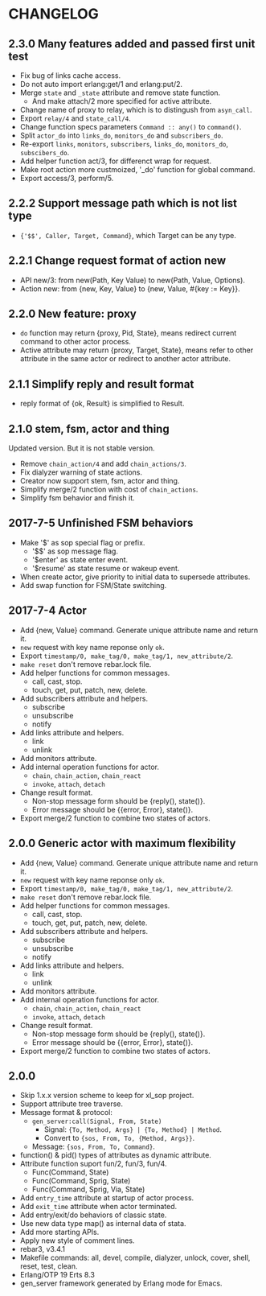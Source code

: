 CHANGELOG
=========

2.3.0 Many features added and passed first unit test
----------------------------------------------------

- Fix bug of links cache access.
- Do not auto import erlang:get/1 and erlang:put/2.
- Merge `state` and `_state` attribute and remove state function.
  - And make attach/2 more specified for active attribute.
- Change name of proxy to relay, which is to distingush from `asyn_call`.
- Export `relay/4` and `state_call/4`.
- Change function specs parameters `Command :: any()` to `command()`.
- Split `actor_do` into `links_do`, `monitors_do` and `subscribers_do`.
- Re-export `links`, `monitors`, `subscribers`, `links_do`, `monitors_do`,
  `subscibers_do`.
- Add helper function act/3, for differenct wrap for request.
- Make root action more custmoized, '_do' function for global command.
- Export access/3, perform/5.

2.2.2 Support message path which is not list type
------------------------------------------------

- `{'$$', Caller, Target, Command}`, which Target can be any type.

2.2.1 Change request format of action new
-----------------------------------------

- API new/3: from new(Path, Key Value) to new(Path, Value, Options).
- Action new: from {new, Key, Value} to {new, Value, #{key := Key}}.

2.2.0 New feature: proxy
------------------------

- `do` function may return {proxy, Pid, State}, means redirect current command
  to other actor process.
- Active attribute may return {proxy, Target, State}, means refer to other
  attribute in the same actor or redirect to another actor attribute.

2.1.1 Simplify reply and result format
--------------------------------------

- reply format of {ok, Result} is simplified to Result.

2.1.0 stem, fsm, actor and thing
--------------------------------

Updated version. But it is not stable version.

- Remove `chain_action/4` and add `chain_actions/3`.
- Fix dialyzer warning of state actions.
- Creator now support stem, fsm, actor and thing.
- Simplify merge/2 function with cost of `chain_actions`.
- Simplify fsm behavior and finish it.

2017-7-5 Unfinished FSM behaviors
---------------------------------

- Make '$' as sop special flag or prefix.
  - '$$' as sop message flag.
  - '$enter' as state enter event.
  - '$resume' as state resume or wakeup event.
- When create actor, give priority to initial data to supersede attributes.
- Add swap function for FSM/State switching.


2017-7-4 Actor
--------------

- Add {new, Value} command. Generate unique attribute name and return it.
- `new` request with key name reponse only `ok`.
- Export `timestamp/0, make_tag/0, make_tag/1, new_attribute/2`.
- `make reset` don't remove rebar.lock file.
- Add helper functions for common messages.
  - call, cast, stop.
  - touch, get, put, patch, new, delete.
- Add subscribers attribute and helpers.
  - subscribe
  - unsubscribe
  - notify
- Add links attribute and helpers.
  - link
  - unlink
- Add monitors attribute.
- Add internal operation functions for actor.
  - `chain`, `chain_action`, `chain_react`
  - `invoke`, `attach`, `detach`
- Change result format.
  - Non-stop message form should be {reply(), state()}.
  - Error message should be {{error, Error}, state()}.
- Export merge/2 function to combine two states of actors.


2.0.0 Generic actor with maximum flexibility
--------------------------------------------

- Add {new, Value} command. Generate unique attribute name and return it.
- `new` request with key name reponse only `ok`.
- Export `timestamp/0, make_tag/0, make_tag/1, new_attribute/2`.
- `make reset` don't remove rebar.lock file.
- Add helper functions for common messages.
  - call, cast, stop.
  - touch, get, put, patch, new, delete.
- Add subscribers attribute and helpers.
  - subscribe
  - unsubscribe
  - notify
- Add links attribute and helpers.
  - link
  - unlink
- Add monitors attribute.
- Add internal operation functions for actor.
  - `chain`, `chain_action`, `chain_react`
  - `invoke`, `attach`, `detach`
- Change result format.
  - Non-stop message form should be {reply(), state()}.
  - Error message should be {{error, Error}, state()}.
- Export merge/2 function to combine two states of actors.


2.0.0
-----

- Skip 1.x.x version scheme to keep for xl_sop project.
- Support attribute tree traverse.
- Message format & protocol:
  - `gen_server:call(Signal, From, State)`
    - Signal: `{To, Method, Args} | {To, Method} | Method`.
    - Convert to `{sos, From, To, {Method, Args}}`.
  - Message: `{sos, From, To, Command}`.
- function() & pid() types of attributes as dynamic attribute.
- Attribute function suport fun/2, fun/3, fun/4.
  - Func(Command, State)
  - Func(Command, Sprig, State)
  - Func(Command, Sprig, Via, State)
- Add `entry_time` attribute at startup of actor process.
- Add `exit_time` attribute when actor terminated.
- Add entry/exit/do behaviors of classic state.
- Use new data type map() as internal data of stata.
- Add more starting APIs.
- Apply new style of comment lines.
- rebar3, v3.4.1
- Makefile commands: all, devel, compile, dialyzer, unlock, cover, shell, reset,
  test, clean.
- Erlang/OTP 19 Erts 8.3
- gen_server framework generated by Erlang mode for Emacs.
